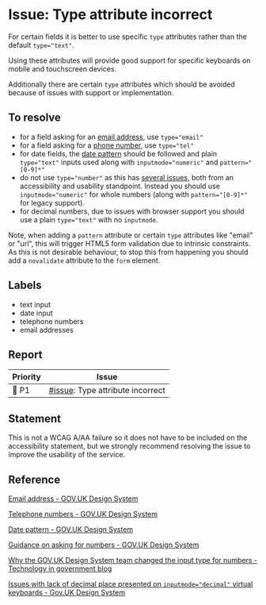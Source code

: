 # Issue: Type attribute incorrect

For certain fields it is better to use specific `type` attributes rather than the default `type="text"`.

Using these attributes will provide good support for specific keyboards on mobile and touchscreen devices.

Additionally there are certain `type` attributes which should be avoided because of issues with support or implementation.

## To resolve

- for a field asking for an [email address](https://design-system.service.gov.uk/patterns/email-addresses/), use `type="email"`
- for a field asking for a [phone number](https://design-system.service.gov.uk/patterns/telephone-numbers/), use `type="tel"`
- for date fields, the [date pattern](https://design-system.service.gov.uk/components/date-input/) should be followed and plain `type="text"` inputs used along with `inputmode="numeric"` and `pattern="[0-9]*"`
- do not use `type="number"` as this has [several issues](https://design-system.service.gov.uk/components/text-input/#avoid-using-inputs-with-a-type-of-number), both from an accessibility and usability standpoint. Instead you should use `inputmode="numeric"` for whole numbers (along with `pattern="[0-9]*"` for legacy support).
- for decimal numbers, due to issues with browser support you should use a plain `type="text"` with no `inputmode`.

Note, when adding a `pattern` attribute or certain `type` attributes like "email" or "url", this will trigger HTML5 form validation due to intrinsic constraints. As this is not desirable behaviour, to stop this from happening you should add a `novalidate` attribute to the `form` element.

## Labels
- text input
- date input
- telephone numbers
- email addresses

## Report

| Priority | Issue |
| -------- | ----- |
| 🔴 P1     | [#issue](): Type attribute incorrect |

## Statement

This is not a WCAG A/AA failure so it does not have to be included on the accessibility statement, but we strongly recommend resolving the issue to improve the usability of the service.
## Reference

[Email address - GOV.UK Design System](https://design-system.service.gov.uk/patterns/email-addresses/)

[Telephone numbers - GOV.UK Design System](https://design-system.service.gov.uk/patterns/telephone-numbers/)

[Date pattern - GOV.UK Design System](https://design-system.service.gov.uk/components/date-input/)

[Guidance on asking for numbers - GOV.UK Design System](https://design-system.service.gov.uk/components/text-input/#avoid-using-inputs-with-a-type-of-number)

[Why the GOV.UK Design System team changed the input type for numbers - Technology in government blog](https://technology.blog.gov.uk/2020/02/24/why-the-gov-uk-design-system-team-changed-the-input-type-for-numbers/)

[Issues with lack of decimal place presented on `inputmode="decimal"` virtual keyboards - Gov.UK Design System](https://github.com/alphagov/govuk-design-system/pull/1279#issuecomment-639467489)